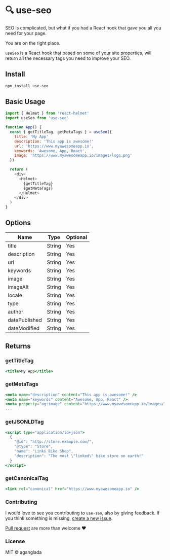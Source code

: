# 🔍 use-seo

SEO is complicated, but what if you had a React hook that gave you all you need for your page.

You are on the right place.

`useSeo` is a React hook that based on some of your site properties, will return all the necessary tags you need to improve your SEO.

## Install

```bash
npm install use-seo
```

## Basic Usage

```js
import { Helmet } from 'react-helmet'
import useSeo from 'use-seo'

function App() {
  const { getTitleTag, getMetaTags } = useSeo({
    title: 'My App'
    description: 'This app is awesome!'
    url: 'https://www.myawesomeapp.io',
    keywords: 'Awesome, App, React',
    image: 'https://www.myawesomeapp.io/images/logo.png'
  })

  return (
    <div>
      <Helmet>
        {getTitleTag}
        {getMetaTags}
      </Helmet>
    </div>
  )
}
```

## Options

| Name          | Type   | Optional |
| ------------- | ------ | -------- |
| title         | String | Yes      |
| description   | String | Yes      |
| url           | String | Yes      |
| keywords      | String | Yes      |
| image         | String | Yes      |
| imageAlt      | String | Yes      |
| locale        | String | Yes      |
| type          | String | Yes      |
| author        | String | Yes      |
| datePublished | String | Yes      |
| dateModified  | String | Yes      |

## Returns

### getTitleTag

```jsx
<title>My App</title>
```

### getMetaTags

```jsx
<meta name="description" content="This app is awesome!" />
<meta name="keywords" content="Awesome, App, React" />
<meta property="og:image" content="https://www.myawesomeapp.io/images/logo.png" />
...
```

### getJSONLDTag

```jsx
<script type="application/ld+json">
  {
    "@id": "http://store.example.com/",
    "@type": "Store",
    "name": "Links Bike Shop",
    "description": "The most \"linked\" bike store on earth!"
  }
</script>
```

### getCanonicalTag

```jsx
<link rel="canonical" href="https://www.myawesomeapp.io" />
```

### Contributing

I would love to see you contributing to `use-seo`, also by giving feedback.
If you think something is missing, [create a new issue](https://github.com/aganglada/use-seo/issues).

[Pull request](https://github.com/aganglada/use-seo/pulls) are more than welcome ❤️️

### License

MIT &copy; aganglada
